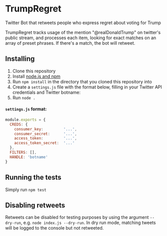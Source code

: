 # TrumpRegret
Twitter Bot that retweets people who express regret about voting for Trump

TrumpRegret tracks usage of the mention "@realDonaldTrump" on twitter's public stream, and processes each item, looking for exact matches on an array of preset phrases. If there's a match, the bot will retweet.

## Installing

1. Clone this repository
2. Install [node.js and npm](https://nodejs.org)
3. Run `npm install` in the directory that you cloned this repository into
4. Create a `settings.js` file with the format below, filling in your Twitter API credentials and Twitter botname:
5. Run `node .`

#### `settings.js` format:
```javascript
module.exports = {
  CREDS: {
    consumer_key:         '...',
    consumer_secret:      '...',
    access_token:         '...',
    access_token_secret:  '...'
  },
  FILTERS: [],
  HANDLE: 'botname'
}
```

## Running the tests

Simply run `npm test`

## Disabling retweets

Retweets can be disabled for testing purposes by using the argument `--dry-run`, e.g. `node index.js --dry-run`. In dry run mode, matching tweets will be logged to the console but not retweeted.
